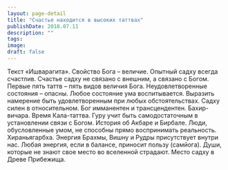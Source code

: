 ```yaml
---
layout: page-detail
title: "Счастье находится в высоких таттвах"
publishDate: 2018.07.11
description: ""
tags:
image:
draft: false
---
```


 Текст «Ишварагита». Свойство Бога – величие. Опытный садху всегда счастлив. Счастье садху не связано с внешним, а связано с Богом. Первые пять таттв – пять видов величия Бога. Неудовлетворенные состояния – опасны. Любое состояние ума воспитывается. Выразить намерение быть удовлетворенным при любых обстоятельствах. Садху силен в относительном. Бог имманентен и трансцендентен. Бахир-вичара. Время Кала-таттва. Гуру учит быть самодостаточным в установлении связи с Богом. История об Акбаре и Бирбале. Люди, обусловленные умом, не способны прямо воспринимать реальность. Хираньягарбха. Энергия Брахмы, Вишну и Рудры присутствует внутри нас. Любая энергия, если в балансе, приносит пользу (самйога). Души, которые не знают свое место во вселенной страдают. Место садху в Древе Прибежища. 

  
